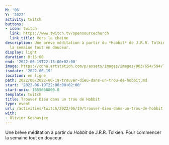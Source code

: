 ```yaml
---
M: '06'
Y: '2022'
activity: twitch
buttons:
- icon: twitch
  link: https://www.twitch.tv/opensourcechurch
  link_title: Vers la chaine
description: Une brève méditation à partir du *Hobbit* de J.R.R. Tolkien. Pour commencer
  la semaine tout en douceur.
display: light
duration: 0:15:00
end: '2022-06-19T22:15:00+02:00'
image: https://cdna.artstation.com/p/assets/images/images/003/654/594/large/sam-robberechts-finalrender1.jpg
isodate: '2022-06-19'
location: en ligne
path: 2022/06/2022-06-19-trouver-dieu-dans-un-trou-de-hobbit.md
start: '2022-06-19T22:00:00+02:00'
start-unix: 1655668800.0
template: twitch
title: Trouver Dieu dans un trou de Hobbit
type: event
url: /activities/twitch/2022/06/19/trouver-dieu-dans-un-trou-de-hobbit
with:
- Olivier Keshavjee
---
```

Une brève méditation à partir du *Hobbit* de J.R.R. Tolkien. Pour commencer la semaine tout en douceur.